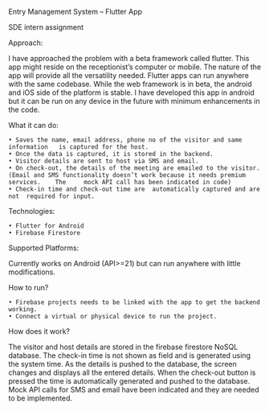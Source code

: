 ﻿Entry Management System – Flutter App

SDE intern assignment

Approach:

I have approached the problem with a beta framework called flutter. This app might reside on the receptionist’s computer or mobile. The nature of the app will provide  all the versatility needed. Flutter apps can run anywhere with the same codebase. While the web framework is in beta, the android and iOS side of the platform is stable. I have developed this app in android but it can be run on any device in the future with minimum enhancements in the code.

What it can do:

    • Saves the name, email address, phone no of the visitor and same information 	is captured for the host.
    • Once the data is captured, it is stored in the backend.
    • Visitor details are sent to host via SMS and email.
    • On check-out, the details of the meeting are emailed to the visitor.
	(Email and SMS functionality doesn’t work because it needs premium services. 	The 	mock API call has been indicated in code)
    • Check-in time and check-out time are  automatically captured and are not 	required for input.

Technologies:

    • Flutter for Android 
    • Firebase Firestore

Supported Platforms:

Currently works on Android (API>=21) but can run anywhere with little modifications.

How to run?

    • Firebase projects needs to be linked with the app to get the backend working.
    • Connect a virtual or physical device to run the project. 

How does it work?

The visitor and host details are stored in the firebase firestore NoSQL database. The check-in time is not shown as field and is generated using the system time. As the details is pushed to the database, the screen changes and displays all the entered details. When the check-out button is pressed the time is automatically generated and pushed to the database. Mock API calls for SMS and email have been indicated and they are needed to be implemented.
